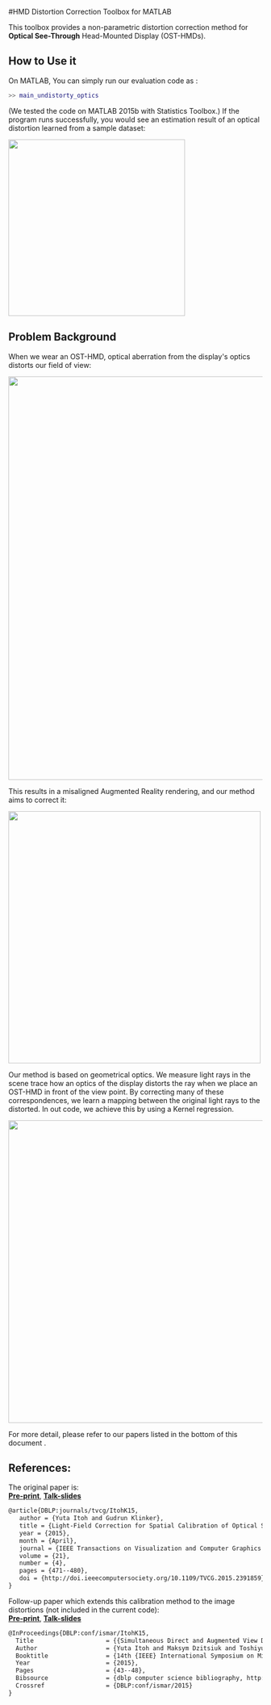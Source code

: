 #HMD Distortion Correction Toolbox for MATLAB

This toolbox provides a non-parametric distortion correction method for **Optical See-Through** Head-Mounted Display (OST-HMDs).

## How to Use it
On MATLAB, You can simply run our evaluation code as :
```Matlab
>> main_undistorty_optics
```
(We tested the code on MATLAB 2015b with Statistics Toolbox.)
If the program runs successfully, you would see an estimation result of an optical distortion learned from a sample dataset:

<img src="https://cloud.githubusercontent.com/assets/7195124/11901820/fa866912-a5ad-11e5-8c24-f0db24561fb8.jpg" width="350"/>


## Problem Background

When we wear an OST-HMD, optical aberration from the display's optics distorts our field of view: 

<img src="https://cloud.githubusercontent.com/assets/7195124/11900674/acf0eb24-a5a7-11e5-9452-b062d1366a3c.jpg" width="800"/>
 
This results in a misaligned Augmented Reality rendering, and our method aims to correct it:

<img src="https://cloud.githubusercontent.com/assets/7195124/11900867/96c26cb4-a5a8-11e5-9269-322140308ad0.jpg" width="500"/>

Our method is based on geometrical optics. We measure light rays in the scene trace how an optics of the display distorts the ray when we place an OST-HMD in front of the view point. By correcting many of these correspondences, we learn a mapping between the original light rays to the distorted. In out code, we achieve this by using a Kernel regression.

<img src="https://cloud.githubusercontent.com/assets/7195124/11900960/2f3cd344-a5a9-11e5-9fba-493ee54ec5b0.jpg" width="600"/>

For more detail, please refer to our papers listed in the bottom of this document .



## References:
The original paper is: <br>
[**Pre-print**](http://campar.in.tum.de/pub/itoh2015vr/itoh2015vr.pdf), 
[**Talk-slides**](http://campar.in.tum.de/pub/itoh2015vr/itoh2015vr.slides.pdf) <br>
```latex
@article{DBLP:journals/tvcg/ItohK15,
   author = {Yuta Itoh and Gudrun Klinker},
   title = {Light-Field Correction for Spatial Calibration of Optical See-Through Head-Mounted Displays},
   year = {2015},
   month = {April},
   journal = {IEEE Transactions on Visualization and Computer Graphics (Proceedings Virtual Reality 2015)},
   volume = {21},
   number = {4},
   pages = {471--480},
   doi = {http://doi.ieeecomputersociety.org/10.1109/TVCG.2015.2391859},
}
```

Follow-up paper which extends this calibration method to the image distortions (not included in the current code): <br>
[**Pre-print**](http://campar.in.tum.de/pub/itoh2015ismar2/itoh2015ismar2.pdf), 
[**Talk-slides**](http://campar.in.tum.de/pub/itoh2015ismar2/itoh2015ismar2.slides.pdf) <br>
```latex
@InProceedings{DBLP:conf/ismar/ItohK15,
  Title                    = {{Simultaneous Direct and Augmented View Distortion Calibration of Optical See-Through Head-Mounted Displays}},
  Author                   = {Yuta Itoh and Maksym Dzitsiuk and Toshiyuki Amano and Gudrun Klinker},
  Booktitle                = {14th {IEEE} International Symposium on Mixed and Augmented Reality, {ISMAR} 2015, FUkuoka, Japan, Sep. 29 - Oct. 3, 2015},
  Year                     = {2015},
  Pages                    = {43--48},
  Bibsource                = {dblp computer science bibliography, http://dblp.org},
  Crossref                 = {DBLP:conf/ismar/2015}
}
```
